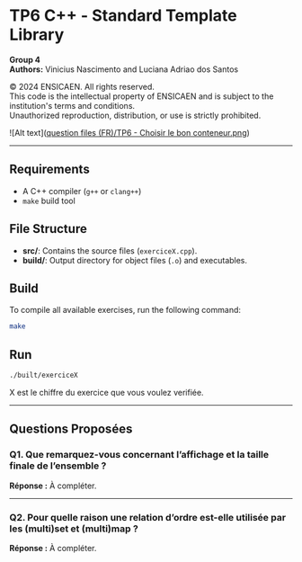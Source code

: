 # TP6 C++ - Standard Template Library
**Group 4**  
**Authors:** Vinicius Nascimento and Luciana Adriao dos Santos  

© 2024 ENSICAEN. All rights reserved.  
This code is the intellectual property of ENSICAEN and is subject to the institution's terms and conditions.  
Unauthorized reproduction, distribution, or use is strictly prohibited.  

![Alt text]([question files (FR)/TP6 - Choisir le bon conteneur.png](https://github.com/ViniciusGN/Cpp-STL/blob/12b61560c1c05cf9eb717c0f8ef96f24e0f0d7a9/question%20files%20(FR)/TP6%20-%20Choisir%20le%20bon%20conteneur.png))

---

## Requirements

- A C++ compiler (`g++` or `clang++`)
- `make` build tool

## File Structure

- **src/**: Contains the source files (`exerciceX.cpp`).
- **build/**: Output directory for object files (`.o`) and executables.

## Build

To compile all available exercises, run the following command:

```bash
make
```

## Run

```bash
./built/exerciceX 
```
X est le chiffre du exercice que vous voulez verifiée.

---

## Questions Proposées

### Q1. Que remarquez-vous concernant l’affichage et la taille finale de l’ensemble ?
**Réponse :** À compléter.

---

### Q2. Pour quelle raison une relation d’ordre est-elle utilisée par les (multi)set et (multi)map ?
**Réponse :** À compléter.
